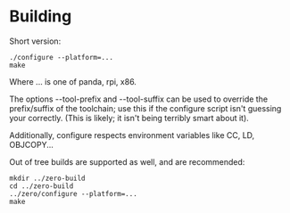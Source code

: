 # Building

Short version:

	./configure --platform=...
	make

Where ... is one of panda, rpi, x86.

The options --tool-prefix and --tool-suffix can be used to override the
prefix/suffix of the toolchain; use this if the configure script isn't
guessing your correctly. (This is likely; it isn't being terribly smart
about it).

Additionally, configure respects environment variables like CC, LD,
OBJCOPY...

Out of tree builds are supported as well, and are recommended:

	mkdir ../zero-build
	cd ../zero-build
	../zero/configure --platform=...
	make
